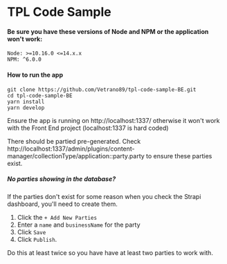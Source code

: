 # TPL Code Sample

#### Be sure you have these versions of Node and NPM or the application won't work:

```
Node: >=10.16.0 <=14.x.x
NPM: ^6.0.0
```

#### How to run the app

```
git clone https://github.com/Vetrano89/tpl-code-sample-BE.git
cd tpl-code-sample-BE
yarn install
yarn develop
```

Ensure the app is running on http://localhost:1337/ otherwise it won't work with the Front End project (localhost:1337 is hard coded)

There should be partied pre-generated.  Check http://localhost:1337/admin/plugins/content-manager/collectionType/application::party.party to ensure these parties exist.

##### No parties showing in the database?

If the parties don't exist for some reason when you check the Strapi dashboard, you'll need to create them.

1. Click the `+ Add New Parties`
2. Enter a `name` and `businessName` for the party
3. Click `Save`
4. Click `Publish`.

Do this at least twice so you have have at least two parties to work with.
